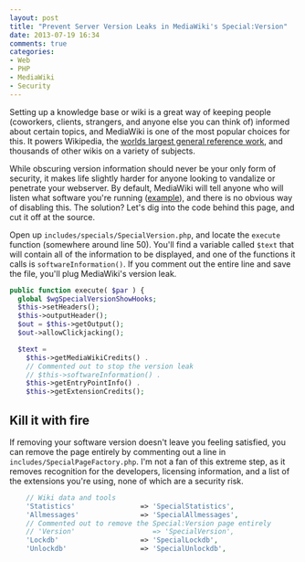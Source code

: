 ```yaml
---
layout: post
title: "Prevent Server Version Leaks in MediaWiki's Special:Version"
date: 2013-07-19 16:34
comments: true
categories: 
- Web
- PHP
- MediaWiki
- Security
---
```

Setting up a knowledge base or wiki is a great way of keeping people (coworkers, clients, strangers, and anyone else you can think of) informed about certain topics, and MediaWiki is one of the most popular choices for this. It powers Wikipedia, the [worlds largest general reference work](https://en.wikipedia.org/wiki/Wikipedia), and thousands of other wikis on a variety of subjects.

While obscuring version information should never be your only form of security, it makes life slightly harder for anyone looking to vandalize or penetrate your webserver. By default, MediaWiki will tell anyone who will listen what software you're running ([example](https://www.mediawiki.org/wiki/Special:Version)), and there is no obvious way of disabling this. The solution? Let's dig into the code behind this page, and cut it off at the source.

<!-- more -->

Open up `includes/specials/SpecialVersion.php`, and locate the `execute` function (somewhere around line 50). You'll find a variable called `$text` that will contain all of the information to be displayed, and one of the functions it calls is `softwareInformation()`. If you comment out the entire line and save the file, you'll plug MediaWiki's version leak.

``` php includes/specials/SpecialVersion.php - SpecialVersion->execute
public function execute( $par ) {
  global $wgSpecialVersionShowHooks;
  $this->setHeaders();
  $this->outputHeader();
  $out = $this->getOutput();
  $out->allowClickjacking();

  $text =
    $this->getMediaWikiCredits() .
    // Commented out to stop the version leak
    // $this->softwareInformation() .
    $this->getEntryPointInfo() .
    $this->getExtensionCredits();
```

## Kill it with fire

If removing your software version doesn't leave you feeling satisfied, you can remove the page entirely by commenting out a line in `includes/SpecialPageFactory.php`. I'm not a fan of this extreme step, as it removes recognition for the developers, licensing information, and a list of the extensions you're using, none of which are a security risk.

``` php includes/SpecialPageFactory.php
    // Wiki data and tools
    'Statistics'                => 'SpecialStatistics',
    'Allmessages'               => 'SpecialAllmessages',
    // Commented out to remove the Special:Version page entirely
    // 'Version'                   => 'SpecialVersion',
    'Lockdb'                    => 'SpecialLockdb',
    'Unlockdb'                  => 'SpecialUnlockdb',
```

